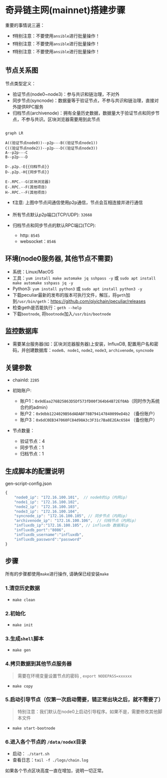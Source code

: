 # 奇异链主网(mainnet)搭建步骤

重要的事情说三遍：
- ❗特别注意：不要使用`ansible`进行批量操作！
- ❗特别注意：不要使用`ansible`进行批量操作！
- ❗特别注意：不要使用`ansible`进行批量操作！


## 节点关系图

节点类型定义：

- 验证节点(node0~node3)：参与共识和链治理，不对外
- 同步节点(syncnode)：数据量等于验证节点，不参与共识和链治理，直接对外提供RPC服务
- 归档节点(archivenode)：拥有全量历史数据，数据量大于验证节点和同步节点，不参与共识。区块浏览器需要用到此节点

```mermaid

graph LR

A((验证节点node0))--p2p---B((验证节点node1))
C((验证节点node2))--p2p---D((验证节点node3))
A--p2p---C
B--p2p---D

D-.p2p.-E{{归档节点}}
D-.p2p.-H{{同步节点}}

E-.RPC.--G(区块浏览器)
E-.RPC.--F(其他项目)
H-.RPC.--F(其他项目)
```

- ❗注意: 上图中节点间通信使用p2p通信，节点会互相连接并进行通信

- 所有节点默认p2p端口(TCP/UDP): `32668`
- 归档节点和同步节点的默认RPC端口(TCP): 
  - http: `8545`
  - websocket：`8546`


## 环境(node0服务器, 其他节点不需要)


- 系统：Linux/MacOS
- 工具：`yum install make automake jq sshpass -y` 或 `sudo apt install make automake sshpass jq -y`
- Python3: `yum install python3` 或 `sudo apt install python3 -y`
- 下载peculiar最新的发布的版本可执行文件，解压，将`geth`加到`/usr/bin/geth`：https://github.com/qiyichain/peculiar/releases
- 检查geth是否能执行：`geth --help`
- 下载`bootnode`, 将`bootnode`加入`/usr/bin/bootnode`


## 监控数据库

- 需要某台服务器(如：区块浏览器服务器)上安装，InfluxDB, 配置用户名和密码，并创建数据库：`node0`、`node1`, `node2`, `node3`, `archivenode`, `syncnode` 

## 关键参数

- chainId: `2285`
- 初始账户:
  - 账户1：`0x9dEaa276B25863D5Df573fD00f364b64B72Ef0Ab`（同时作为系统合约的admin）
  - 账户2：`0x9dbb1224029B56dADABF78B794147840099eD4b2` （备份账户）
  - 账户3：`0x6dC0EB347060FC84d98A3c3F31c7Ba8E2EAc6584` （备份账户）

- 节点数量：
  - 验证节点：4
  - 同步节点：1
  - 归档节点：1


## 生成脚本的配置说明

gen-script-config.json

```js
{
    "node0_ip": "172.16.100.101",  // node0的ip（内网ip）
    "node1_ip": "172.16.100.102",
    "node2_ip": "172.16.100.103",
    "node3_ip": "172.16.100.104",
    "syncnode_ip": "172.16.100.105", // 同步节点（内网ip）
    "archivenode_ip": "172.16.100.106",  // 归档节点（内网ip）
    "influxdb_ip":"172.16.100.105", // influxdb 数据库ip
    "influxdb_port":"8086", 
    "influxdb_username":"influxdb",
    "influxdb_password":"password"
}
```


## 步骤

所有的步骤都使用`make`进行操作, 请确保已经安装`make`

### 1.清空历史数据

- `make clean`

### 2.初始化

- `make init`


### 3.生成`shell`脚本

- `make gen`


### 4.拷贝数据到其他节点服务器

> 需要在环境变量设置节点的密码 , `export NODEPASS=xxxxxx`

- `make copy`


### 5.启动引导节点（仅第一次启动需要，链正常出块之后，就不需要了）

> 特别注意：我们默认在node0上启动引导程序。如果不是，需要修改其他脚本文件

- `make start-bootnode`


### 6.进入各个节点的 `/data/nodeX`目录

- 启动： `./start.sh` 
- 查看日志：`tail -f ./logs/chain.log`


如果各个节点区块高度一直在增加，说明一切正常。
